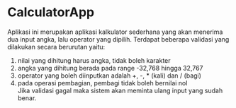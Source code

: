 # CalculatorApp

Aplikasi ini merupakan aplikasi kalkulator sederhana yang akan menerima dua input angka, lalu operator yang dipilih. Terdapat beberapa validasi yang dilakukan secara berurutan yaitu:
1. nilai yang dihitung harus angka, tidak boleh karakter
2. angka yang dihitung berada pada range -32,768 hingga 32,767
3. operator yang boleh diinputkan adalah +, -, * (kali) dan / (bagi)
4. pada operasi pembagian, pembagi tidak boleh bernilai nol  
Jika validasi gagal maka sistem akan meminta ulang input yang sudah benar.
